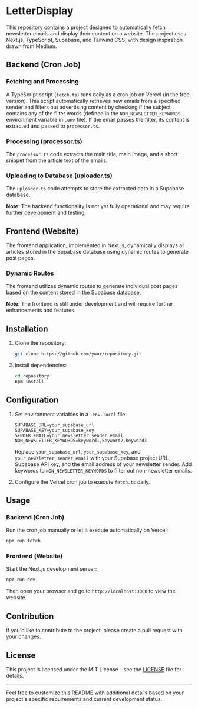 # LetterDisplay

This repository contains a project designed to automatically fetch newsletter emails and display their content on a website. The project uses Next.js, TypeScript, Supabase, and Tailwind CSS, with design inspiration drawn from Medium.

## Backend (Cron Job)

### Fetching and Processing

A TypeScript script (`fetch.ts`) runs daily as a cron job on Vercel (in the free version). This script automatically retrieves new emails from a specified sender and filters out advertising content by checking if the subject contains any of the filter words (defined in the `NON_NEWSLETTER_KEYWORDS` environment variable in `.env` file). If the email passes the filter, its content is extracted and passed to `processor.ts`.

### Processing (processor.ts)

The `processor.ts` code extracts the main title, main image, and a short snippet from the article text of the emails.

### Uploading to Database (uploader.ts)

The `uploader.ts` code attempts to store the extracted data in a Supabase database.

**Note**: The backend functionality is not yet fully operational and may require further development and testing.

## Frontend (Website)

The frontend application, implemented in Next.js, dynamically displays all articles stored in the Supabase database using dynamic routes to generate post pages.

### Dynamic Routes

The frontend utilizes dynamic routes to generate individual post pages based on the content stored in the Supabase database.

**Note**: The frontend is still under development and will require further enhancements and features.

## Installation

1. Clone the repository:

   ```bash
   git clone https://github.com/your/repository.git
   ```

2. Install dependencies:

   ```bash
   cd repository
   npm install
   ```

## Configuration

1. Set environment variables in a `.env.local` file:

   ```plaintext
   SUPABASE_URL=your_supabase_url
   SUPABASE_KEY=your_supabase_key
   SENDER_EMAIL=your_newsletter_sender_email
   NON_NEWSLETTER_KEYWORDS=keyword1,keyword2,keyword3
   ```

   Replace `your_supabase_url`, `your_supabase_key`, and `your_newsletter_sender_email` with your Supabase project URL, Supabase API key, and the email address of your newsletter sender. Add keywords to `NON_NEWSLETTER_KEYWORDS` to filter out non-newsletter emails.

2. Configure the Vercel cron job to execute `fetch.ts` daily.

## Usage

### Backend (Cron Job)

Run the cron job manually or let it execute automatically on Vercel:

```bash
npm run fetch
```

### Frontend (Website)

Start the Next.js development server:

```bash
npm run dev
```

Then open your browser and go to `http://localhost:3000` to view the website.

## Contribution

If you'd like to contribute to the project, please create a pull request with your changes.

## License

This project is licensed under the MIT License - see the [LICENSE](LICENSE) file for details.

---

Feel free to customize this README with additional details based on your project's specific requirements and current development status.
